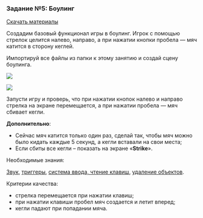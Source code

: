 ### Задание №5: Боулинг

 [Скачать материалы](http://unity3d.unium.ru/storage/lesson12/bowling.zip)

Создадим базовый функционал игры в боулинг. Игрок с помощью стрелок целится налево, направо, а при нажатии кнопки пробела — мяч катится в сторону кеглей.

Импортируй все файлы из папки к этому занятию и создай сцену боулинга.

![](http://unity3d.unium.ru/lessons/lesson12/images/bowling1.jpg)

![](http://unity3d.unium.ru/lessons/lesson12/images/bowling2.jpg)

Запусти игру и проверь, что при нажатии кнопок налево и направо стрелка на экране перемещается, а при нажатии пробела — мяч сбивает кегли.

**Дополнительно**:

- Сейчас мяч катится только один раз, сделай так, чтобы мяч можно было кидать каждые 5 секунд, а кегли вставали на свои места;
- Если сбиты все кегли – показать на экране «**Strike**».

Необходимые знания:

[Звук](http://unity3d.unium.ru/lessons/lesson12/index.html#sound), [триггеры](http://unity3d.unium.ru/lessons/lesson12/index.html#triggers), [система ввода, чтение клавиш](http://unity3d.unium.ru/lessons/lesson12/index.html#inputsystem), [удаление объектов](http://unity3d.unium.ru/lessons/lesson12/index.html#destroy).

Критерии качества:

- стрелка перемещается при нажатии клавиш;
- при нажатии клавиши пробел мяч создается и летит вперед;
- кегли падают при попадании мяча.